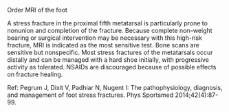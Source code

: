 Order MRI of the foot

A stress fracture in the proximal fifth metatarsal is particularly prone to nonunion and completion of the fracture. Because complete non–weight bearing or surgical intervention may be necessary with this high-risk fracture, MRI is indicated as the most sensitive test. Bone scans are sensitive but nonspecific. Most stress fractures of the metatarsals occur distally and can be managed with a hard shoe initially, with progressive activity as tolerated. NSAIDs are discouraged because of possible effects on fracture healing.

Ref: Pegrum J, Dixit V, Padhiar N, Nugent I: The pathophysiology, diagnosis, and management of foot stress fractures. Phys Sportsmed 2014;42(4):87-99.